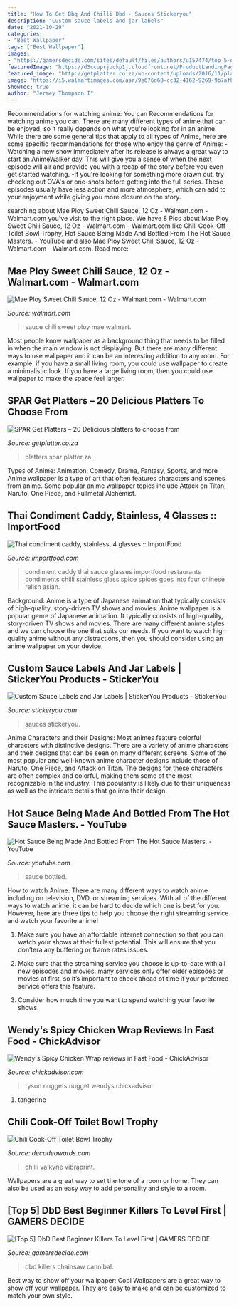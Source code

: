 ```yaml
---
title: "How To Get Bbq And Chilli Dbd - Sauces Stickeryou"
description: "Custom sauce labels and jar labels"
date: "2021-10-29"
categories:
- "Best Wallpaper"
tags: ["Best Wallpaper"]
images:
- "https://gamersdecide.com/sites/default/files/authors/u157474/top_5-dbd-best-beginner-killers-to-level-first-4.jpg"
featuredImage: "https://d3ccuprjuqkp1j.cloudfront.net/ProductLandingPages/FeaturedImages/SauceLabels_4.jpg"
featured_image: "http://getplatter.co.za/wp-content/uploads/2016/11/platter-ribschicken.png"
image: "https://i5.walmartimages.com/asr/9e676d68-cc32-4162-9269-9b7af091e4ce_1.943614c707027340b4a64a991d9ead09.jpeg"
ShowToc: true
author: "Jermey Thompson I"
---
```



Recommendations for watching anime: You can
Recommendations for watching anime you can. There are many different types of anime that can be enjoyed, so it really depends on what you're looking for in an anime. While there are some general tips that apply to all types of Anime, here are some specific recommendations for those who enjoy the genre of Anime: 
-Watching a new show immediately after its release is always a great way to start an AnimeWalker day. This will give you a sense of when the next episode will air and provide you with a recap of the story before you even get started watching. 
-If you're looking for something more drawn out, try checking out OVA's or one-shots before getting into the full series. These episodes usually have less action and more atmosphere, which can add to your enjoyment while giving you more closure on the story.

	

		
searching about Mae Ploy Sweet Chili Sauce, 12 Oz - Walmart.com - Walmart.com you've visit to the right place. We have 8 Pics about Mae Ploy Sweet Chili Sauce, 12 Oz - Walmart.com - Walmart.com like Chili Cook-Off Toilet Bowl Trophy, Hot Sauce Being Made And Bottled From The Hot Sauce Masters. - YouTube and also Mae Ploy Sweet Chili Sauce, 12 Oz - Walmart.com - Walmart.com. Read more:
		
    
## Mae Ploy Sweet Chili Sauce, 12 Oz - Walmart.com - Walmart.com

<img loading=lazy src="https://i5.walmartimages.com/asr/9e676d68-cc32-4162-9269-9b7af091e4ce_1.943614c707027340b4a64a991d9ead09.jpeg" onerror="this.onerror=null;this.src='https://tse3.mm.bing.net/th?id=OIP.zWi3psGK8vVgeuKUsDDHKAHaHa&amp;pid=15.1';" alt="Mae Ploy Sweet Chili Sauce, 12 Oz - Walmart.com - Walmart.com">

_Source: walmart.com_

>sauce chili sweet ploy mae walmart. 

	

Most people know wallpaper as a background thing that needs to be filled in when the main window is not displaying. But there are many different ways to use wallpaper and it can be an interesting addition to any room. For example, if you have a small living room, you could use wallpaper to create a minimalistic look. If you have a large living room, then you could use wallpaper to make the space feel larger.

    
## SPAR Get Platters – 20 Delicious Platters To Choose From

<img loading=lazy src="http://getplatter.co.za/wp-content/uploads/2016/11/platter-ribschicken.png" onerror="this.onerror=null;this.src='https://tse3.mm.bing.net/th?id=OIP.HbELMqQtRJOwdSExdhxSWQHaGg&amp;pid=15.1';" alt="SPAR Get Platters – 20 Delicious platters to choose from">

_Source: getplatter.co.za_

>platters spar platter za. 

	

Types of Anime: Animation, Comedy, Drama, Fantasy, Sports, and more
Anime wallpaper is a type of art that often features characters and scenes from anime. Some popular anime wallpaper topics include Attack on Titan, Naruto, One Piece, and Fullmetal Alchemist.

    
## Thai Condiment Caddy, Stainless, 4 Glasses :: ImportFood

<img loading=lazy src="https://importfood.com/images/products/condiment-caddy/condiment_caddy.jpg" onerror="this.onerror=null;this.src='https://tse2.mm.bing.net/th?id=OIP.fzksAx5eUEQWRqSF4gRsiQHaJ4&amp;pid=15.1';" alt="Thai condiment caddy, stainless, 4 glasses :: ImportFood">

_Source: importfood.com_

>condiment caddy thai sauce glasses importfood restaurants condiments chilli stainless glass spice spices goes into four chinese relish asian. 

	

Background: Anime is a type of Japanese animation that typically consists of high-quality, story-driven TV shows and movies.
Anime wallpaper is a popular genre of Japanese animation. It typically consists of high-quality, story-driven TV shows and movies. There are many different anime styles and we can choose the one that suits our needs. If you want to watch high quality anime without any distractions, then you should consider using an anime wallpaper on your device.

    
## Custom Sauce Labels And Jar Labels | StickerYou Products - StickerYou

<img loading=lazy src="https://d3ccuprjuqkp1j.cloudfront.net/ProductLandingPages/FeaturedImages/SauceLabels_4.jpg" onerror="this.onerror=null;this.src='https://tse4.mm.bing.net/th?id=OIP.1RAQYP95qCeAG5_KvBoccwHaEV&amp;pid=15.1';" alt="Custom Sauce Labels and Jar Labels | StickerYou Products - StickerYou">

_Source: stickeryou.com_

>sauces stickeryou. 

	

Anime Characters and their Designs: Most animes feature colorful characters with distinctive designs.
There are a variety of anime characters and their designs that can be seen on many different screens. Some of the most popular and well-known anime character designs include those of Naruto, One Piece, and Attack on Titan. The designs for these characters are often complex and colorful, making them some of the most recognizable in the industry. This popularity is likely due to their uniqueness as well as the intricate details that go into their design.

    
## Hot Sauce Being Made And Bottled From The Hot Sauce Masters. - YouTube

<img loading=lazy src="https://i.ytimg.com/vi/CKDt_Z8BYyE/maxresdefault.jpg" onerror="this.onerror=null;this.src='https://tse2.mm.bing.net/th?id=OIP.26ZG38zRm7DXd6Pu_tfvOwHaEK&amp;pid=15.1';" alt="Hot Sauce Being Made And Bottled From The Hot Sauce Masters. - YouTube">

_Source: youtube.com_

>sauce bottled. 

	

How to watch Anime: There are many different ways to watch anime including on television, DVD, or streaming services.
With all of the different ways to watch anime, it can be hard to decide which one is best for you. However, here are three tips to help you choose the right streaming service and watch your favorite anime!
1. Make sure you have an affordable internet connection so that you can watch your shows at their fullest potential. This will ensure that you don’tera any buffering or frame rates issues.

2. Make sure that the streaming service you choose is up-to-date with all new episodes and movies. many services only offer older episodes or movies at first, so it’s important to check ahead of time if your preferred service offers this feature.

3. Consider how much time you want to spend watching your favorite shows.

    
## Wendy&#039;s Spicy Chicken Wrap Reviews In Fast Food - ChickAdvisor

<img loading=lazy src="https://images.chickadvisor.com/item/48082/original/3a95d857aa422261582003549cd0897d.jpg" onerror="this.onerror=null;this.src='https://tse1.mm.bing.net/th?id=OIP.hJkHnlbD9MjiL8-S8yvsYAHaE7&amp;pid=15.1';" alt="Wendy&#039;s Spicy Chicken Wrap reviews in Fast Food - ChickAdvisor">

_Source: chickadvisor.com_

>tyson nuggets nugget wendys chickadvisor. 

	

1. tangerine 

    
## Chili Cook-Off Toilet Bowl Trophy

<img loading=lazy src="https://cdn3.bigcommerce.com/s-aub1q7pn32/products/13896/images/42293/FCL437_1__67331.1537898444.850.1275__97305.1542859817.850.1275.jpg?c=2" onerror="this.onerror=null;this.src='https://tse4.mm.bing.net/th?id=OIP.rCKBbzB9EW48Qa9OaTAbfwHaHa&amp;pid=15.1';" alt="Chili Cook-Off Toilet Bowl Trophy">

_Source: decadeawards.com_

>chilli valkyrie vibraprint. 

	

Wallpapers are a great way to set the tone of a room or home. They can also be used as an easy way to add personality and style to a room.

    
## [Top 5] DbD Best Beginner Killers To Level First | GAMERS DECIDE

<img loading=lazy src="https://gamersdecide.com/sites/default/files/authors/u157474/top_5-dbd-best-beginner-killers-to-level-first-4.jpg" onerror="this.onerror=null;this.src='https://tse3.mm.bing.net/th?id=OIP.7snXVczTpb6UmSZkRd_cdgHaEx&amp;pid=15.1';" alt="[Top 5] DbD Best Beginner Killers To Level First | GAMERS DECIDE">

_Source: gamersdecide.com_

>dbd killers chainsaw cannibal. 

	

Best way to show off your wallpaper:
Cool Wallpapers are a great way to show off your wallpaper. They are easy to make and can be customized to match your own style.

